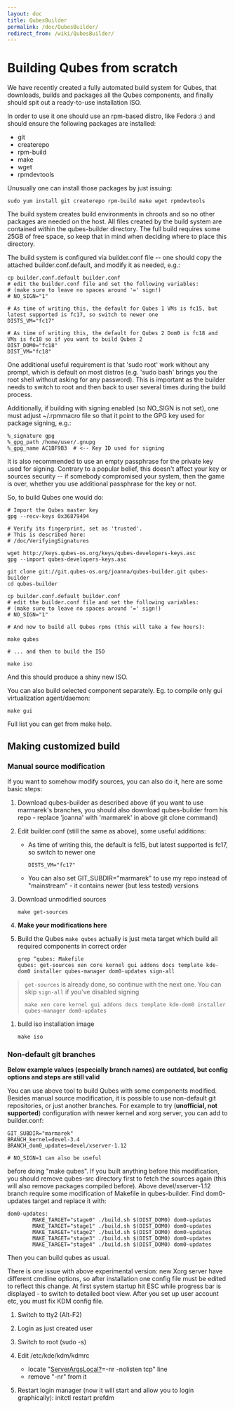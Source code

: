 ```yaml
---
layout: doc
title: QubesBuilder
permalink: /doc/QubesBuilder/
redirect_from: /wiki/QubesBuilder/
---
```


Building Qubes from scratch
===========================

We have recently created a fully automated build system for Qubes, that downloads, builds and packages all the Qubes components, and finally should spit out a ready-to-use installation ISO.

In order to use it one should use an rpm-based distro, like Fedora :) and should ensure the following packages are installed:

-   git
-   createrepo
-   rpm-build
-   make
-   wget
-   rpmdevtools

Unusually one can install those packages by just issuing:

```
sudo yum install git createrepo rpm-build make wget rpmdevtools
```

The build system creates build environments in chroots and so no other packages are needed on the host. All files created by the build system are contained within the qubes-builder directory. The full build requires some 25GB of free space, so keep that in mind when deciding where to place this directory.

The build system is configured via builder.conf file -- one should copy the attached builder.conf.default, and modify it as needed, e.g.:

```
cp builder.conf.default builder.conf 
# edit the builder.conf file and set the following variables: 
# (make sure to leave no spaces around '=' sign!) 
# NO_SIGN="1"

# As time of writing this, the default for Qubes 1 VMs is fc15, but latest supported is fc17, so switch to newer one
DISTS_VM="fc17"

# As time of writing this, the default for Qubes 2 Dom0 is fc18 and VMs is fc18 so if you want to build Qubes 2
DIST_DOM0="fc18"
DIST_VM="fc18"
```

One additional useful requirement is that 'sudo root' work without any prompt, which is default on most distros (e.g. 'sudo bash' brings you the root shell without asking for any password). This is important as the builder needs to switch to root and then back to user several times during the build process.

Additionally, if building with signing enabled (so NO\_SIGN is not set), one must adjust \~/.rpmmacro file so that it point to the GPG key used for package signing, e.g.:

```
%_signature gpg
%_gpg_path /home/user/.gnupg
%_gpg_name AC1BF9B3  # <-- Key ID used for signing
```

It is also recommended to use an empty passphrase for the private key used for signing. Contrary to a popular belief, this doesn't affect your key or sources security -- if somebody compromised your system, then the game is over, whether you use additional passphrase for the key or not.

So, to build Qubes one would do:

```
# Import the Qubes master key 
gpg --recv-keys 0x36879494 

# Verify its fingerprint, set as 'trusted'. 
# This is described here: 
# /doc/VerifyingSignatures 

wget http://keys.qubes-os.org/keys/qubes-developers-keys.asc 
gpg --import qubes-developers-keys.asc 

git clone git://git.qubes-os.org/joanna/qubes-builder.git qubes-builder 
cd qubes-builder 

cp builder.conf.default builder.conf 
# edit the builder.conf file and set the following variables: 
# (make sure to leave no spaces around '=' sign!) 
# NO_SIGN="1"

# And now to build all Qubes rpms (this will take a few hours): 

make qubes 

# ... and then to build the ISO 

make iso 
```

And this should produce a shiny new ISO.

You can also build selected component separately. Eg. to compile only gui virtualization agent/daemon:

```
make gui
```

Full list you can get from make help.

Making customized build
-----------------------

### Manual source modification

If you want to somehow modify sources, you can also do it, here are some basic steps:

1.  Download qubes-builder as described above (if you want to use marmarek's branches, you should also download qubes-builder from his repo - replace 'joanna' with 'marmarek' in above git clone command)
2.  Edit builder.conf (still the same as above), some useful additions:
    -   As time of writing this, the default is fc15, but latest supported is fc17, so switch to newer one

        ```
        DISTS_VM="fc17"
        ```

    -   You can also set GIT\_SUBDIR="marmarek" to use my repo instead of "mainstream" - it contains newer (but less tested) versions

1.  Download unmodified sources

    ```
    make get-sources
    ```

1.  **Make your modifications here**

1.  Build the Qubes
     `make qubes` actually is just meta target which build all required components in correct order

    ```
    grep ^qubes: Makefile
    qubes: get-sources xen core kernel gui addons docs template kde-dom0 installer qubes-manager dom0-updates sign-all
    ```

> `get-sources` is already done, so continue with the next one. You can skip `sign-all` if you've disabled signing
>
> ```
> make xen core kernel gui addons docs template kde-dom0 installer qubes-manager dom0-updates
> ```

1.  build iso installation image

    ```
    make iso
    ```

### Non-default git branches

**Below example values (especially branch names) are outdated, but config options and steps are still valid**

You can use above tool to build Qubes with some components modified. Besides manual source modification, it is possible to use non-default git repositories, or just another branches. For example to try (**unofficial, not supported**) configuration with newer kernel and xorg server, you can add to builder.conf:

```
GIT_SUBDIR="marmarek"
BRANCH_kernel=devel-3.4
BRANCH_dom0_updates=devel/xserver-1.12

# NO_SIGN=1 can also be useful
```

before doing "make qubes". If you built anything before this modification, you should remove qubes-src directory first to fetch the sources again (this will also remove packages compiled before). Above devel/xserver-1.12 branch require some modification of Makefile in qubes-builder. Find dom0-updates target and replace it with:

```
dom0-updates:
        MAKE_TARGET="stage0" ./build.sh $(DIST_DOM0) dom0-updates
        MAKE_TARGET="stage1" ./build.sh $(DIST_DOM0) dom0-updates
        MAKE_TARGET="stage2" ./build.sh $(DIST_DOM0) dom0-updates
        MAKE_TARGET="stage3" ./build.sh $(DIST_DOM0) dom0-updates
        MAKE_TARGET="stage4" ./build.sh $(DIST_DOM0) dom0-updates
```

Then you can build qubes as usual.

There is one issue with above experimental version: new Xorg server have different cmdline options, so after installation one config file must be edited to reflect this change. At first system startup hit ESC while progress bar is displayed - to switch to detailed boot view. After you set up user account etc, you must fix KDM config file.

1.  Switch to tty2 (Alt-F2)
2.  Login as just created user
3.  Switch to root (sudo -s)
4.  Edit /etc/kde/kdm/kdmrc
    -   locate "[ServerArgsLocal?](/doc/ServerArgsLocal)=-nr -nolisten tcp" line
    -   remove "-nr" from it

5.  Restart login manager (now it will start and allow you to login graphically): initctl restart prefdm

